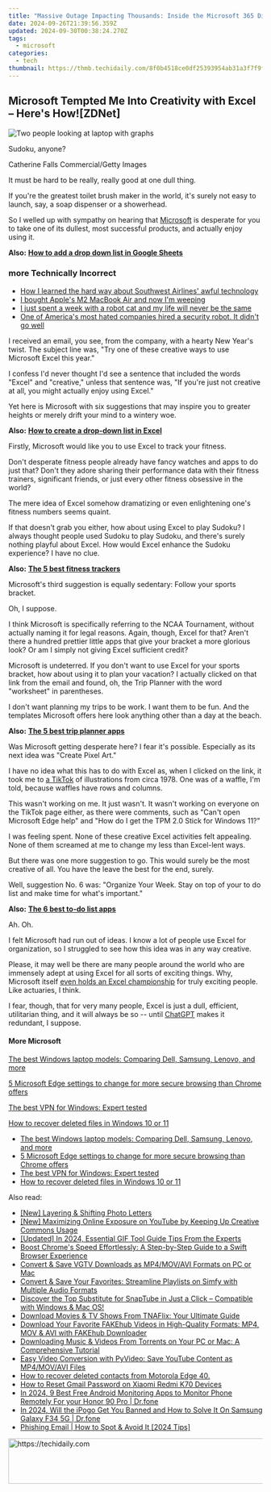 ```yaml
---
title: "Massive Outage Impacting Thousands: Inside the Microsoft 365 Disruption Detailed by ZDNet"
date: 2024-09-26T21:39:56.359Z
updated: 2024-09-30T00:38:24.270Z
tags:
  - microsoft
categories:
  - tech
thumbnail: https://thmb.techidaily.com/8f0b4518ce0df25393954ab31a3f7f9f5a628c2c9b34d40260095f1057a6321d.jpg
---
```


## Microsoft Tempted Me Into Creativity with Excel – Here's How![ZDNet]

![Two people looking at laptop with graphs](https://www.zdnet.com/a/img/resize/eafd1a387bb7e6b0265f3284c302e0f46ce07339/2023/02/03/af3b58e0-11c8-4c69-a84b-e91c7dc510eb/gettyimages-1441723112.jpg?auto=webp&width=1280)

Sudoku, anyone?

Catherine Falls Commercial/Getty Images

It must be hard to be really, really good at one dull thing.

If you're the greatest toilet brush maker in the world, it's surely not easy to launch, say, a soap dispenser or a showerhead.

So I welled up with sympathy on hearing that [Microsoft](https://www.zdnet.com/home-and-office/work-life/microsoft-teams-premium-is-getting-a-gpt-boost-via-openai/) is desperate for you to take one of its dullest, most successful products, and actually enjoy using it.

**Also:** [**How to add a drop down list in Google Sheets**](https://www.zdnet.com/home-and-office/work-life/how-to-add-a-drop-down-list-in-google-sheets/)

### more Technically Incorrect

* [How I learned the hard way about Southwest Airlines' awful technology](https://www.zdnet.com/article/how-i-learned-the-hard-way-about-southwest-airlines-awful-technology/)
* [I bought Apple's M2 MacBook Air and now I'm weeping](https://www.zdnet.com/article/i-bought-apples-m2-macbook-air-and-now-im-weeping/)
* [I just spent a week with a robot cat and my life will never be the same](https://www.zdnet.com/article/i-just-spent-a-week-with-a-robot-cat-and-my-life-will-never-be-the-same/)
* [One of America's most hated companies hired a security robot. It didn't go well](https://www.zdnet.com/article/one-of-americas-most-hated-companies-hired-a-security-robot-it-didnt-go-well/)

I received an email, you see, from the company, with a hearty New Year's twist. The subject line was, "Try one of these creative ways to use Microsoft Excel this year." 

I confess I'd never thought I'd see a sentence that included the words "Excel" and "creative," unless that sentence was, "If you're just not creative at all, you might actually enjoy using Excel." 

Yet here is Microsoft with six suggestions that may inspire you to greater heights or merely drift your mind to a wintery woe.

**Also:** [**How to create a drop-down list in Excel**](https://www.zdnet.com/home-and-office/work-life/how-to-create-a-drop-down-list-in-excel/)

Firstly, Microsoft would like you to use Excel to track your fitness. 

Don't desperate fitness people already have fancy watches and apps to do just that? Don't they adore sharing their performance data with their fitness trainers, significant friends, or just every other fitness obsessive in the world? 

The mere idea of Excel somehow dramatizing or even enlightening one's fitness numbers seems quaint.

If that doesn't grab you either, how about using Excel to play Sudoku? I always thought people used Sudoku to play Sudoku, and there's surely nothing playful about Excel. How would Excel enhance the Sudoku experience? I have no clue.

**Also:** [**The 5 best fitness trackers**](https://www.zdnet.com/article/best-fitness-tracker/) 

Microsoft's third suggestion is equally sedentary: Follow your sports bracket.

Oh, I suppose. 

I think Microsoft is specifically referring to the NCAA Tournament, without actually naming it for legal reasons. Again, though, Excel for that? Aren't there a hundred prettier little apps that give your bracket a more glorious look? Or am I simply not giving Excel sufficient credit?

Microsoft is undeterred. If you don't want to use Excel for your sports bracket, how about using it to plan your vacation? I actually clicked on that link from the email and found, oh, the Trip Planner with the word "worksheet" in parentheses. 

I don't want planning my trips to be work. I want them to be fun. And the templates Microsoft offers here look anything other than a day at the beach.

**Also:** [**The 5 best trip planner apps**](https://www.zdnet.com/article/best-trip-planner-app/)

Was Microsoft getting desperate here? I fear it's possible. Especially as its next idea was "Create Pixel Art." 

I have no idea what this has to do with Excel as, when I clicked on the link, it took me to [a TikTok](https://www.tiktok.com/@microsoft365/video/7017812421733633285?ocid=cmm50bixyyq) of illustrations from circa 1978\. One was of a waffle, I'm told, because waffles have rows and columns. 

This wasn't working on me. It just wasn't. It wasn't working on everyone on the TikTok page either, as there were comments, such as "Can't open Microsoft Edge help" and "How do I get the TPM 2.0 Stick for Windows 11?"

I was feeling spent. None of these creative Excel activities felt appealing. None of them screamed at me to change my less than Excel-lent ways.

But there was one more suggestion to go. This would surely be the most creative of all. You have the leave the best for the end, surely.

Well, suggestion No. 6 was: "Organize Your Week. Stay on top of your to do list and make time for what's important."

**Also:** [**The 6 best to-do list apps**](https://www.zdnet.com/home-and-office/work-life/best-to-do-list-app/)

Ah. Oh.

I felt Microsoft had run out of ideas. I know a lot of people use Excel for organization, so I struggled to see how this idea was in any way creative.

Please, it may well be there are many people around the world who are immensely adept at using Excel for all sorts of exciting things. Why, Microsoft itself [even holds an Excel championship](https://www.zdnet.com/article/i-just-watched-microsoft-try-to-make-excel-exciting-recovery-wont-be-easy/) for truly exciting people. Like actuaries, I think.

I fear, though, that for very many people, Excel is just a dull, efficient, utilitarian thing, and it will always be so -- until [ChatGPT](https://www.zdnet.com/article/chatgpts-next-big-challenge-helping-microsoft-to-challenge-google-search/) makes it redundant, I suppose.

#### More Microsoft

[The best Windows laptop models: Comparing Dell, Samsung, Lenovo, and more](https://www.zdnet.com/article/best-windows-laptop/ "The best Windows laptop models: Comparing Dell, Samsung, Lenovo, and more")

[5 Microsoft Edge settings to change for more secure browsing than Chrome offers](https://www.zdnet.com/article/5-microsoft-edge-settings-to-change-for-more-secure-browsing-than-chrome-offers/ "5 Microsoft Edge settings to change for more secure browsing than Chrome offers")

[The best VPN for Windows: Expert tested](https://www.zdnet.com/article/best-vpn-for-windows-pc/ "The best VPN for Windows: Expert tested")

[How to recover deleted files in Windows 10 or 11](https://www.zdnet.com/article/how-to-recover-deleted-files-in-windows-10-or-11/ "How to recover deleted files in Windows 10 or 11")

* [The best Windows laptop models: Comparing Dell, Samsung, Lenovo, and more](https://www.zdnet.com/article/best-windows-laptop/ "The best Windows laptop models: Comparing Dell, Samsung, Lenovo, and more")
* [5 Microsoft Edge settings to change for more secure browsing than Chrome offers](https://www.zdnet.com/article/5-microsoft-edge-settings-to-change-for-more-secure-browsing-than-chrome-offers/ "5 Microsoft Edge settings to change for more secure browsing than Chrome offers")
* [The best VPN for Windows: Expert tested](https://www.zdnet.com/article/best-vpn-for-windows-pc/ "The best VPN for Windows: Expert tested")
* [How to recover deleted files in Windows 10 or 11](https://www.zdnet.com/article/how-to-recover-deleted-files-in-windows-10-or-11/ "How to recover deleted files in Windows 10 or 11")

<ins class="adsbygoogle"
     style="display:block"
     data-ad-format="autorelaxed"
     data-ad-client="ca-pub-7571918770474297"
     data-ad-slot="1223367746"></ins>

<ins class="adsbygoogle"
     style="display:block"
     data-ad-client="ca-pub-7571918770474297"
     data-ad-slot="8358498916"
     data-ad-format="auto"
     data-full-width-responsive="true"></ins>

<span class="atpl-alsoreadstyle">Also read:</span>
<div><ul>
<li><a href="https://extra-support.techidaily.com/new-layering-and-shifting-photo-letters/"><u>[New] Layering & Shifting Photo Letters</u></a></li>
<li><a href="https://facebook-record-videos.techidaily.com/new-maximizing-online-exposure-on-youtube-by-keeping-up-creative-commons-usage/"><u>[New] Maximizing Online Exposure on YouTube by Keeping Up Creative Commons Usage</u></a></li>
<li><a href="https://facebook-video-footage.techidaily.com/updated-in-2024-essential-gif-tool-guide-tips-from-the-experts/"><u>[Updated] In 2024, Essential GIF Tool Guide Tips From the Experts</u></a></li>
<li><a href="https://win-solutions.techidaily.com/boost-chromes-speed-effortlessly-a-step-by-step-guide-to-a-swift-browser-experience/"><u>Boost Chrome's Speed Effortlessly: A Step-by-Step Guide to a Swift Browser Experience</u></a></li>
<li><a href="https://win-data.techidaily.com/convert-and-save-vgtv-downloads-as-mp4movavi-formats-on-pc-or-mac/"><u>Convert & Save VGTV Downloads as MP4/MOV/AVI Formats on PC or Mac</u></a></li>
<li><a href="https://win-data.techidaily.com/convert-and-save-your-favorites-streamline-playlists-on-simfy-with-multiple-audio-formats/"><u>Convert & Save Your Favorites: Streamline Playlists on Simfy with Multiple Audio Formats</u></a></li>
<li><a href="https://win-data.techidaily.com/discover-the-top-substitute-for-snaptube-in-just-a-click-compatible-with-windows-and-mac-os/"><u>Discover the Top Substitute for SnapTube in Just a Click – Compatible with Windows & Mac OS!</u></a></li>
<li><a href="https://win-data.techidaily.com/download-movies-and-tv-shows-from-tnaflix-your-ultimate-guide/"><u>Download Movies & TV Shows From TNAFlix: Your Ultimate Guide</u></a></li>
<li><a href="https://win-data.techidaily.com/download-your-favorite-fakehub-videos-in-high-quality-formats-mp4-mov-and-avi-with-fakehub-downloader/"><u>Download Your Favorite FAKEhub Videos in High-Quality Formats: MP4, MOV & AVI with FAKEhub Downloader</u></a></li>
<li><a href="https://win-data.techidaily.com/downloading-music-and-videos-from-torrents-on-your-pc-or-mac-a-comprehensive-tutorial/"><u>Downloading Music & Videos From Torrents on Your PC or Mac: A Comprehensive Tutorial</u></a></li>
<li><a href="https://win-data.techidaily.com/easy-video-conversion-with-pyvideo-save-youtube-content-as-mp4movavi-files/"><u>Easy Video Conversion with PyVideo: Save YouTube Content as MP4/MOV/AVI Files</u></a></li>
<li><a href="https://blog-min.techidaily.com/how-to-recover-deleted-contacts-from-motorola-edge-40-by-fonelab-android-recover-contacts/"><u>How to recover deleted contacts from Motorola Edge 40.</u></a></li>
<li><a href="https://unlock-android.techidaily.com/how-to-reset-gmail-password-on-xiaomi-redmi-k70-devices-by-drfone-android/"><u>How to Reset Gmail Password on Xiaomi Redmi K70 Devices</u></a></li>
<li><a href="https://android-location.techidaily.com/in-2024-9-best-free-android-monitoring-apps-to-monitor-phone-remotely-for-your-honor-90-pro-drfone-by-drfone-virtual/"><u>In 2024, 9 Best Free Android Monitoring Apps to Monitor Phone Remotely For your Honor 90 Pro | Dr.fone</u></a></li>
<li><a href="https://phone-solutions.techidaily.com/in-2024-will-the-ipogo-get-you-banned-and-how-to-solve-it-on-samsung-galaxy-f34-5g-drfone-by-drfone-virtual-android/"><u>In 2024, Will the iPogo Get You Banned and How to Solve It On Samsung Galaxy F34 5G | Dr.fone</u></a></li>
<li><a href="https://technical-tips.techidaily.com/phishing-email-how-to-spot-and-avoid-it-2024-tips/"><u>Phishing Email | How to Spot & Avoid It [2024 Tips]</u></a></li>
</ul></div>

<!-- affiliate ads begin -->
<a href="https://ephamedtechinc.pxf.io/c/5597632/2123509/26400" target="_top" id="2123509">
  <img src="//a.impactradius-go.com/display-ad/26400-2123509" border="0" alt="https://techidaily.com" width="728" height="90"/>
</a>
<img height="0" width="0" src="https://ephamedtechinc.pxf.io/i/5597632/2123509/26400" style="position:absolute;visibility:hidden;" border="0" />
<!-- affiliate ads end -->

